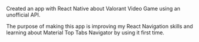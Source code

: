 Created an app with React Native about Valorant Video Game using an unofficial API.

The purpose of making this app is improving my React Navigation skills and learning about Material Top Tabs Navigator by using it first time.
